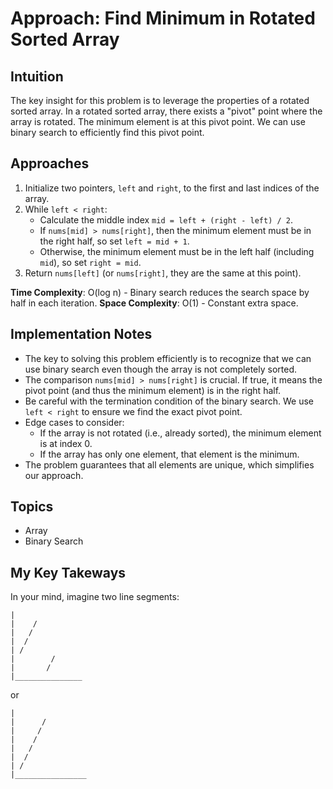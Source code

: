 # Approach: Find Minimum in Rotated Sorted Array

## Intuition
The key insight for this problem is to leverage the properties of a rotated sorted array. In a rotated sorted array, there exists a "pivot" point where the array is rotated. The minimum element is at this pivot point. We can use binary search to efficiently find this pivot point.

## Approaches

1. Initialize two pointers, `left` and `right`, to the first and last indices of the array.
2. While `left < right`:
   - Calculate the middle index `mid = left + (right - left) / 2`.
   - If `nums[mid] > nums[right]`, then the minimum element must be in the right half, so set `left = mid + 1`.
   - Otherwise, the minimum element must be in the left half (including `mid`), so set `right = mid`.
3. Return `nums[left]` (or `nums[right]`, they are the same at this point).

**Time Complexity**: O(log n) - Binary search reduces the search space by half in each iteration.
**Space Complexity**: O(1) - Constant extra space.


## Implementation Notes
- The key to solving this problem efficiently is to recognize that we can use binary search even though the array is not completely sorted.
- The comparison `nums[mid] > nums[right]` is crucial. If true, it means the pivot point (and thus the minimum element) is in the right half.
- Be careful with the termination condition of the binary search. We use `left < right` to ensure we find the exact pivot point.
- Edge cases to consider:
  - If the array is not rotated (i.e., already sorted), the minimum element is at index 0.
  - If the array has only one element, that element is the minimum.
- The problem guarantees that all elements are unique, which simplifies our approach.

## Topics
- Array
- Binary Search

## My Key Takeways

In your mind, imagine two line segments:

```
|
|    /
|   /  
|  /   
| /    
|        /
|       /
|_______________
```
or
```
|
|      /
|     /  
|    /   
|   /    
|  /
| /
|________________
```
